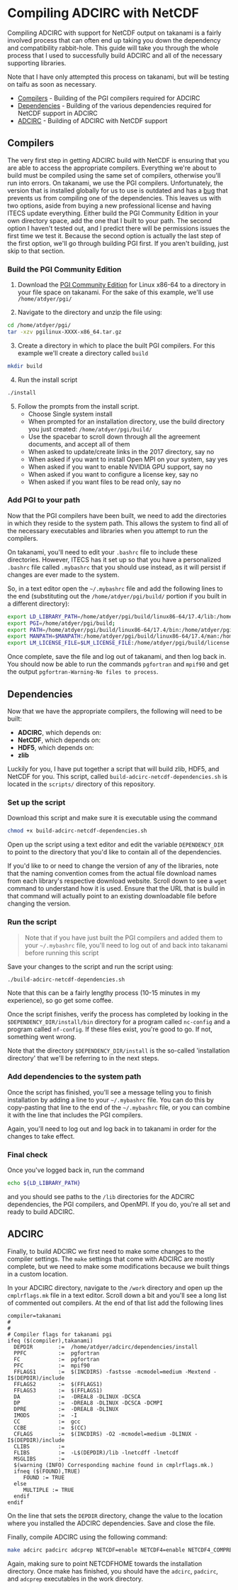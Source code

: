 # Compiling ADCIRC with NetCDF

Compiling ADCIRC with support for NetCDF output on takanami is a fairly involved process that can often end up taking you down the dependency and compatibility rabbit-hole. This guide will take you through the whole process that I used to successfully build ADCIRC and all of the necessary supporting libraries.

Note that I have only attempted this process on takanami, but will be testing on taifu as soon as necessary.

* [Compilers](#compilers) - Building of the PGI compilers required for ADCIRC
* [Dependencies](#dependencies) - Building of the various dependencies required for NetCDF support in ADCIRC
* [ADCIRC](#adcirc) - Building of ADCIRC with NetCDF support

## Compilers

The very first step in getting ADCIRC build with NetCDF is ensuring that you are able to access the appropriate compilers. Everything we're about to build must be compiled using the same set of compilers, otherwise you'll run into errors. On takanami, we use the PGI compilers. Unfortunately, the version that is installed globally for us to use is outdated and has a [bug](http://www.pgroup.com/userforum/viewtopic.php?t=3278&start=0&postdays=0&postorder=asc&highlight=&sid=ddadfd9e77e22b689480864e1987ca84) that prevents us from compiling one of the dependencies. This leaves us with two options, aside from buying a new professional license and having ITECS update everything. Either build the PGI Community Edition in your own directory space, add the one that I built to your path. The second option I haven't tested out, and I predict there will be permissions issues the first time we test it. Because the second option is actually the last step of the first option, we'll go through building PGI first. If you aren't building, just skip to that section.

### Build the PGI Community Edition

1. Download the [PGI Community Edition](http://www.pgroup.com/products/community.htm) for Linux x86-64 to a directory in your file space on takanami. For the sake of this example, we'll use ```/home/atdyer/pgi/```

2. Navigate to the directory and unzip the file using:
```bash
cd /home/atdyer/pgi/
tar -xzv pgilinux-XXXX-x86_64.tar.gz
```

3. Create a directory in which to place the built PGI compilers. For this example we'll create a directory called ```build```
```bash
mkdir build
```

4. Run the install script
```bash
./install
```

5. Follow the prompts from the install script.
    * Choose Single system install
    * When prompted for an installation directory, use the build directory you just created: ```/home/atdyer/pgi/build/```
    * Use the spacebar to scroll down through all the agreement documents, and accept all of them
    * When asked to update/create links in the 2017 directory, say no
    * When asked if you want to install Open MPI on your system, say yes
    * When asked if you want to enable NVIDIA GPU support, say no
    * When asked if you want to configure a license key, say no
    * When asked if you want files to be read only, say no
    
### Add PGI to your path

Now that the PGI compilers have been built, we need to add the directories in which they reside to the system path. This allows the system to find all of the necessary executables and libraries when you attempt to run the compilers.

On takanami, you'll need to edit your ```.bashrc``` file to include these directories. However, ITECS has it set up so that you have a personalized ```.bashrc``` file called ```.mybashrc``` that you should use instead, as it will persist if changes are ever made to the system.

So, in a text editor open the ```~/.mybashrc``` file and add the following lines to the end (substituting out the ```/home/atdyer/pgi/build/``` portion if you built in a different directory):

```bash
export LD_LIBRARY_PATH=/home/atdyer/pgi/build/linux86-64/17.4/lib:/home/atdyer/pgi/build/linux86-64/2017/mpi/openmpi/lib:$LD_LIBRARY_PATH;
export PGI=/home/atdyer/pgi/build;
export PATH=/home/atdyer/pgi/build/linux86-64/17.4/bin:/home/atdyer/pgi/build/linux86-64/17.4/mpi/openmpi/bin:$PATH;
export MANPATH=$MANPATH:/home/atdyer/pgi/build/linux86-64/17.4/man:/home/atdyer/pgi/build/linux86-64/17.4/mpi/openmpi/man;
export LM_LICENSE_FILE=$LM_LICENSE_FILE:/home/atdyer/pgi/build/license.dat
```

Once complete, save the file and log out of takanami, and then log back in. You should now be able to run the commands ```pgfortran``` and ```mpif90``` and get the output ```pgfortran-Warning-No files to process```.

## Dependencies

Now that we have the appropriate compilers, the following will need to be built:
* **ADCIRC**, which depends on:
* **NetCDF**, which depends on:
* **HDF5**, which depends on:
* **zlib**

Luckily for you, I have put together a script that will build zlib, HDF5, and NetCDF for you. This script, called ```build-adcirc-netcdf-dependencies.sh``` is located in the ```scripts/``` directory of this repository.

### Set up the script

Download this script and make sure it is executable using the command

```bash
chmod +x build-adcirc-netcdf-dependencies.sh
```

Open up the script using a text editor and edit the variable ```DEPENDENCY_DIR``` to point to the directory that you'd like to contain all of the dependencies.

If you'd like to or need to change the version of any of the libraries, note that the naming convention comes from the actual file download names from each library's respective download website. Scroll down to see a ```wget``` command to understand how it is used. Ensure that the URL that is build in that command will actually point to an existing downloadable file before changing the version.

### Run the script

> Note that if you have just built the PGI compilers and added them to your ```~/.mybashrc``` file, you'll need to log out of and back into takanami before running this script

Save your changes to the script and run the script using:
```bash
./build-adcirc-netcdf-dependencies.sh
```

Note that this can be a fairly lengthy process (10-15 minutes in my experience), so go get some coffee.

Once the script finishes, verify the process has completed by looking in the ```$DEPENDENCY_DIR/install/bin``` directory for a program called ```nc-config``` and a program called ```nf-config```. If these files exist, you're good to go. If not, something went wrong.

Note that the directory ```$DEPENDENCY_DIR/install``` is the so-called 'installation directory' that we'll be referring to in the next steps.

### Add dependencies to the system path

Once the script has finished, you'll see a message telling you to finish installation by adding a line to your ```~/.mybashrc``` file. You can do this by copy-pasting that line to the end of the ```~/.mybashrc``` file, or you can combine it with the line that includes the PGI compilers.

Again, you'll need to log out and log back in to takanami in order for the changes to take effect.

### Final check

Once you've logged back in, run the command
```bash
echo ${LD_LIBRARY_PATH}
```
and you should see paths to the ```/lib``` directories for the ADCIRC dependencies, the PGI compilers, and OpenMPI. If you do, you're all set and ready to build ADCIRC.

## ADCIRC

Finally, to build ADCIRC we first need to make some changes to the compiler settings. The ```make``` settings that come with ADCIRC are mostly complete, but we need to make some modifications because we built things in a custom location.

In your ADCIRC directory, navigate to the ```/work``` directory and open up the ```cmplrflags.mk``` file in a text editor. Scroll down a bit and you'll see a long list of commented out compilers. At the end of that list add the following lines

```make
compiler=takanami
#
#
# Compiler flags for takanami pgi
ifeq ($(compiler),takanami)
  DEPDIR        :=  /home/atdyer/adcirc/dependencies/install
  PPFC          :=  pgfortran
  FC            :=  pgfortran
  PFC           :=  mpif90
  FFLAGS1       :=  $(INCDIRS) -fastsse -mcmodel=medium -Mextend -I$(DEPDIR)/include
  FFLAGS2       :=  $(FFLAGS1)
  FFLAGS3       :=  $(FFLAGS1)
  DA            :=  -DREAL8 -DLINUX -DCSCA
  DP            :=  -DREAL8 -DLINUX -DCSCA -DCMPI
  DPRE          :=  -DREAL8 -DLINUX
  IMODS         :=  -I
  CC            :=  gcc
  CCBE          :=  $(CC)
  CFLAGS        :=  $(INCDIRS) -O2 -mcmodel=medium -DLINUX -I$(DEPDIR)/include
  CLIBS         :=
  FLIBS         :=  -L$(DEPDIR)/lib -lnetcdff -lnetcdf
  MSGLIBS       :=
  $(warning (INFO) Corresponding machine found in cmplrflags.mk.)
  ifneq ($(FOUND),TRUE)
     FOUND := TRUE
  else
     MULTIPLE := TRUE
  endif
endif
```

On the line that sets the ```DEPDIR``` directory, change the value to the location where you installed the ADCIRC dependencies. Save and close the file.

Finally, compile ADCIRC using the following command:

```bash
make adcirc padcirc adcprep NETCDF=enable NETCDF4=enable NETCDF4_COMPRESSION=enable NETCDFHOME=/home/atdyer/adcirc/dependencies/install/
```

Again, making sure to point NETCDFHOME towards the installation directory. Once make has finished, you should have the ```adcirc```, ```padcirc```, and ```adcprep``` executables in the work directory.
